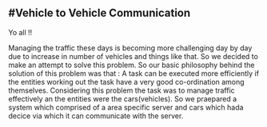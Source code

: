 #Vehicle to Vehicle Communication  
-----

Yo all !!

Managing the traffic these days is becoming more challenging day by day due to increase in number of vehicles and things like that. So we decided to make an attempt to solve this problem. 
So our basic philosophy behind the solution of this problem was that : A task can be executed more efficiently if the entities working out the task have a very good co-ordination among themselves.
Considering this problem the task was to manage traffic effectively an the entities were the cars(vehicles). 
So we praepared a system which comprised of a area specific server and cars which hada decice via which it can communicate with the server.     